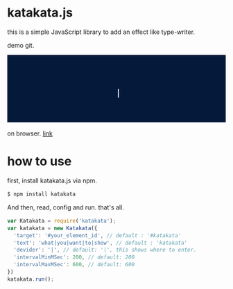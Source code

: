 # katakata.js
this is a simple JavaScript library to add an effect like type-writer.


demo git.

![sample](images/sample.gif)

on browser. [link](http://vsanna.github.io/katakata.js)


# how to use

first, install katakata.js via npm.

```bash
$ npm install katakata
```

And then, read, config and run. that's all.

```js
var Katakata = require('katakata');
var katakata = new Katakata({
  'target': '#your_element_id', // default : '#katakata'
  'text': 'what|you|want|to|show', // default : 'katakata'
  'devider': '|', // default: '|', this shows where to enter.
  'intervalMinMSec': 200, // default: 200
  'intervalMaxMSec': 600, // default: 600
})
katakata.run();
```

